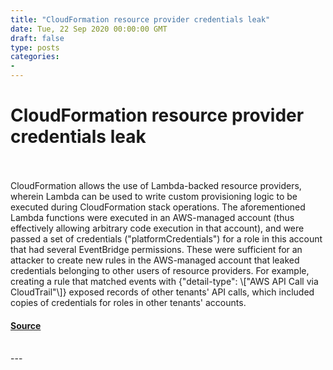 ```yaml
---
title: "CloudFormation resource provider credentials leak"
date: Tue, 22 Sep 2020 00:00:00 GMT
draft: false
type: posts
categories: 
- 
---
```

# CloudFormation resource provider credentials leak

<br/>

<br/>
CloudFormation allows the use of Lambda-backed resource providers, wherein Lambda can be used to write custom provisioning logic to be executed during CloudFormation stack operations. The aforementioned Lambda functions were executed in an AWS-managed account (thus effectively allowing arbitrary code execution in that account), and were passed a set of credentials ("platformCredentials") for a role in this account that had several EventBridge permissions. These were sufficient for an attacker to create new rules in the AWS-managed account that leaked credentials belonging to other users of resource providers. For example, creating a rule that matched events with {"detail-type": \["AWS API Call via CloudTrail"\]} exposed records of other tenants' API calls, which included copies of credentials for roles in other tenants' accounts.

#### [Source](https://www.cloudvulndb.org/cloudformation_cred_leak)

<br/>
---
